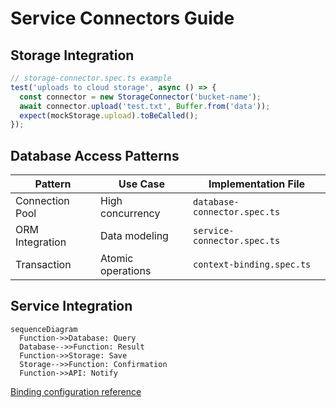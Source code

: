 # Service Connectors Guide

## Storage Integration
```typescript
// storage-connector.spec.ts example
test('uploads to cloud storage', async () => {
  const connector = new StorageConnector('bucket-name');
  await connector.upload('test.txt', Buffer.from('data'));
  expect(mockStorage.upload).toBeCalled();
});
```

## Database Access Patterns
| Pattern          | Use Case                  | Implementation File                   |
|------------------|---------------------------|---------------------------------------|
| Connection Pool  | High concurrency          | `database-connector.spec.ts`          |
| ORM Integration  | Data modeling             | `service-connector.spec.ts`           |
| Transaction      | Atomic operations         | `context-binding.spec.ts`             |

## Service Integration
```mermaid
sequenceDiagram
  Function->>Database: Query
  Database-->>Function: Result
  Function->>Storage: Save
  Storage-->>Function: Confirmation
  Function->>API: Notify
```

[Binding configuration reference](./bindings-guide.md)